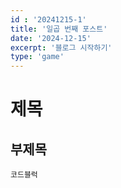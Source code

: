 ```yaml
---
id : '20241215-1'
title: '일곱 번째 포스트'
date: '2024-12-15'
excerpt: '블로그 시작하기'
type: 'game'
---
```


# 제목

## 부제목

```
코드블럭
```
